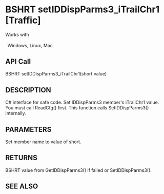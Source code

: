 # BSHRT setIDDispParms3_iTrailChr1 [Traffic]

Works with <p class="s1" style="padding-top: 2pt;padding-left: 5pt;text-indent: 0pt;text-align: left;"><a name="bookmark438">&zwnj;</a>Windows, Linux, Mac</p>

## API Call
BSHRT setIDDispParms3_iTrailChr1(short value)
## DESCRIPTION
C# interface for safe code. Set IDDispParms3 member&#39;s iTrailChr1 value. You must call ReadCfg() first. This function calls SetIDDispParms3() internally.

## PARAMETERS
Set member name to value of short.

## RETURNS
BSHRT value from GetIDDispParms3() if failed or SetIDDispParms3().

## SEE ALSO

